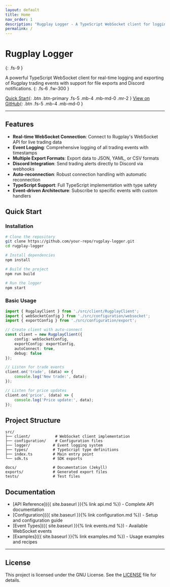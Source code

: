 ```yaml
---
layout: default
title: Home
nav_order: 1
description: "Rugplay Logger - A TypeScript WebSocket client for logging and exporting Rugplay trading events."
permalink: /
---
```


# Rugplay Logger
{: .fs-9 }

A powerful TypeScript WebSocket client for real-time logging and exporting of Rugplay trading events with support for file exports and Discord notifications.
{: .fs-6 .fw-300 }

[Quick Start](#quick-start){: .btn .btn-primary .fs-5 .mb-4 .mb-md-0 .mr-2 }
[View on GitHub](https://github.com/wbrous/rugplay-ws){: .btn .fs-5 .mb-4 .mb-md-0 }

---

## Features

- **Real-time WebSocket Connection**: Connect to Rugplay's WebSocket API for live trading data
- **Event Logging**: Comprehensive logging of all trading events with timestamps
- **Multiple Export Formats**: Export data to JSON, YAML, or CSV formats
- **Discord Integration**: Send trading alerts directly to Discord via webhooks
- **Auto-reconnection**: Robust connection handling with automatic reconnection
- **TypeScript Support**: Full TypeScript implementation with type safety
- **Event-driven Architecture**: Subscribe to specific events with custom handlers

## Quick Start

### Installation

```bash
# Clone the repository
git clone https://github.com/your-repo/rugplay-logger.git
cd rugplay-logger

# Install dependencies
npm install

# Build the project
npm run build

# Run the logger
npm start
```

### Basic Usage

```typescript
import { RugplayClient } from './src/client/RugplayClient';
import { webSocketConfig } from './src/configuration/websocket';
import { exportConfig } from './src/configuration/export';

// Create client with auto-connect
const client = new RugplayClient({
    config: webSocketConfig,
    exportConfig: exportConfig,
    autoConnect: true,
    debug: false
});

// Listen for trade events
client.on('trade', (data) => {
    console.log('New trade:', data);
});

// Listen for price updates
client.on('price', (data) => {
    console.log('Price update:', data);
});
```

## Project Structure

```
src/
├── client/           # WebSocket client implementation
├── configuration/    # Configuration files
├── logger/          # Event logging system
├── types/           # TypeScript type definitions
├── index.ts         # Main entry point
└── sdk.ts           # SDK exports

docs/                # Documentation (Jekyll)
exports/             # Generated export files
tests/               # Test files
```

## Documentation

- [API Reference]({{ site.baseurl }}{% link api.md %}) - Complete API documentation
- [Configuration]({{ site.baseurl }}{% link configuration.md %}) - Setup and configuration guide
- [Event Types]({{ site.baseurl }}{% link events.md %}) - Available WebSocket events
- [Examples]({{ site.baseurl }}{% link examples.md %}) - Usage examples and recipes

---

## License

This project is licensed under the GNU License. See the [LICENSE](LICENSE) file for details.
